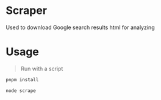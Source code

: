 # Scraper

Used to download Google search results html for analyzing


# Usage

> Run with a script

```ts
pnpm install

node scrape
```